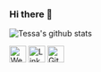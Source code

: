 ### Hi there 👋

<!--
**tessa-woodard/tessa-woodard** is a ✨ _special_ ✨ repository because its `README.md` (this file) appears on your GitHub profile.

Here are some ideas to get you started:

- 🔭 I’m currently working on ...
- 🌱 I’m currently learning ...
- 👯 I’m looking to collaborate on ...
- 🤔 I’m looking for help with ...
- 💬 Ask me about ...
- 📫 How to reach me: ...
- 😄 Pronouns: ...
- ⚡ Fun fact: ...
-->

![Tessa's github stats](https://github-readme-stats.vercel.app/api?username=tessa-woodard&show_icons=true&hide_border=true&theme=dark)

<a href="https://tessawoodard.me/" target="_blank"><img src="https://github.com/tessa-woodard/tessa-woodard/blob/master/www.png" alt="Website" width="30"></a>
<a href="www.linkedin.com/in/tessa-woodard" target="_blank"><img src="https://github.com/tessa-woodard/tessa-woodard/blob/master/in.png" alt="LinkedIn" width="30"></a>
<a href="https://github.com/tessa-woodard" target="_blank"><img src="https://github.com/tessa-woodard/tessa-woodard/blob/master/git.png" alt="GitHub" width="30"></a>

